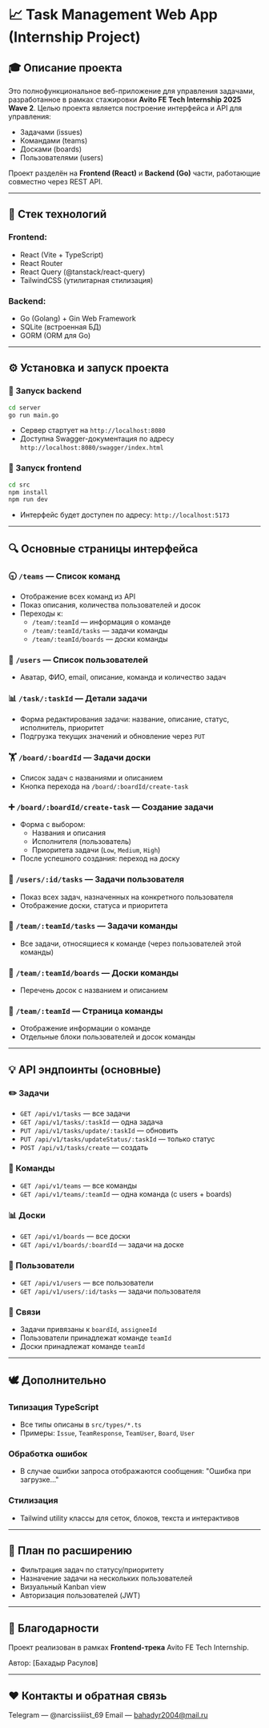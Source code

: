 # 📈 Task Management Web App (Internship Project)

## 🎓 Описание проекта
Это полнофункциональное веб-приложение для управления задачами, разработанное в рамках стажировки **Avito FE Tech Internship 2025 Wave 2**. Целью проекта является построение интерфейса и API для управления:

- Задачами (issues)
- Командами (teams)
- Досками (boards)
- Пользователями (users)

Проект разделён на **Frontend (React)** и **Backend (Go)** части, работающие совместно через REST API.

---

## 💼 Стек технологий
### Frontend:
- React (Vite + TypeScript)
- React Router
- React Query (@tanstack/react-query)
- TailwindCSS (утилитарная стилизация)

### Backend:
- Go (Golang) + Gin Web Framework
- SQLite (встроенная БД)
- GORM (ORM для Go)

---

## ⚙️ Установка и запуск проекта

### 🚀 Запуск backend
```bash
cd server
go run main.go
```

- Сервер стартует на `http://localhost:8080`
- Доступна Swagger-документация по адресу `http://localhost:8080/swagger/index.html`

### 🎨 Запуск frontend
```bash
cd src
npm install
npm run dev
```

- Интерфейс будет доступен по адресу: `http://localhost:5173`

---

## 🔍 Основные страницы интерфейса

### 🕤 `/teams` — Список команд
- Отображение всех команд из API
- Показ описания, количества пользователей и досок
- Переходы к:
  - `/team/:teamId` — информация о команде
  - `/team/:teamId/tasks` — задачи команды
  - `/team/:teamId/boards` — доски команды

### 👥 `/users` — Список пользователей
- Аватар, ФИО, email, описание, команда и количество задач

### 📊 `/task/:taskId` — Детали задачи
- Форма редактирования задачи: название, описание, статус, исполнитель, приоритет
- Подгрузка текущих значений и обновление через `PUT`

### 🏋️ `/board/:boardId` — Задачи доски
- Список задач с названиями и описанием
- Кнопка перехода на `/board/:boardId/create-task`

### ➕ `/board/:boardId/create-task` — Создание задачи
- Форма с выбором:
  - Названия и описания
  - Исполнителя (пользователь)
  - Приоритета задачи (`Low`, `Medium`, `High`)
- После успешного создания: переход на доску

### 🔹 `/users/:id/tasks` — Задачи пользователя
- Показ всех задач, назначенных на конкретного пользователя
- Отображение доски, статуса и приоритета

### 🔹 `/team/:teamId/tasks` — Задачи команды
- Все задачи, относящиеся к команде (через пользователей этой команды)

### 🔹 `/team/:teamId/boards` — Доски команды
- Перечень досок с названием и описанием

### 🔹 `/team/:teamId` — Страница команды
- Отображение информации о команде
- Отдельные блоки пользователей и досок команды

---

## 💡 API эндпоинты (основные)

### ✏️ Задачи
- `GET /api/v1/tasks` — все задачи
- `GET /api/v1/tasks/:taskId` — одна задача
- `PUT /api/v1/tasks/update/:taskId` — обновить
- `PUT /api/v1/tasks/updateStatus/:taskId` — только статус
- `POST /api/v1/tasks/create` — создать

### 📄 Команды
- `GET /api/v1/teams` — все команды
- `GET /api/v1/teams/:teamId` — одна команда (с users + boards)

### 📊 Доски
- `GET /api/v1/boards` — все доски
- `GET /api/v1/boards/:boardId` — задачи на доске

### 👥 Пользователи
- `GET /api/v1/users` — все пользователи
- `GET /api/v1/users/:id/tasks` — задачи пользователя

### 🔗 Связи
- Задачи привязаны к `boardId`, `assigneeId`
- Пользователи принадлежат команде `teamId`
- Доски принадлежат команде `teamId`

---

## 🕊️ Дополнительно

### Типизация TypeScript
- Все типы описаны в `src/types/*.ts`
- Примеры: `Issue`, `TeamResponse`, `TeamUser`, `Board`, `User`

### Обработка ошибок
- В случае ошибки запроса отображаются сообщения: "Ошибка при загрузке..."

### Стилизация
- Tailwind utility классы для сеток, блоков, текста и интерактивов

---

## 📅 План по расширению
- Фильтрация задач по статусу/приоритету
- Назначение задачи на нескольких пользователей
- Визуальный Kanban view
- Авторизация пользователей (JWT)

---

## 🙏 Благодарности
Проект реализован в рамках **Frontend-трека** Avito FE Tech Internship.

Автор: [Бахадыр Расулов]  

---

## ❤️ Контакты и обратная связь
Telegram — @narcissiiist_69
Email — bahadyr2004@mail.ru